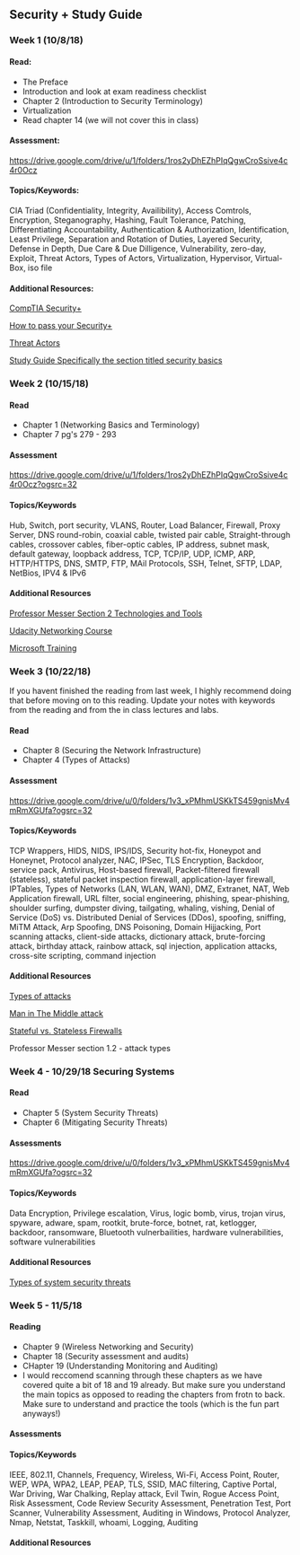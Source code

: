## Security + Study Guide

### Week 1 (10/8/18)

#### Read:
  - The Preface
  - Introduction and look at exam readiness checklist
  - Chapter 2 (Introduction to Security Terminology)
  - Virtualization
  - Read chapter 14 (we will not cover this in class)

#### Assessment:
https://drive.google.com/drive/u/1/folders/1ros2yDhEZhPIqQgwCroSsive4c4r0Ocz

#### Topics/Keywords:
CIA Triad (Confidentiality, Integrity, Availibility), Access Comtrols, Encryption, Steganography, Hashing, Fault Tolerance, Patching, Differentiating Accountability, Authentication & Authorization, Identification, Least Privilege, Separation and Rotation of Duties, Layered Security, Defense in Depth, Due Care & Due Dilligence, Vulnerability, zero-day, Exploit, Threat Actors, Types of Actors, Virtualization, Hypervisor, Virtual-Box, iso file

#### Additional Resources:

  [CompTIA Security+](https://certification.comptia.org/certifications/security)

  [How to pass your Security+](https://www.professormesser.com/security-plus/sy0-501/how-to-pass-your-sy0-501-security-exam/) 

  [Threat Actors](https://www.professormesser.com/security-plus/sy0-501/threat-actors/)

  [Study Guide Specifically the section titled security basics](https://docs.google.com/document/d/1hXGyKDWdpJLKZWWuu5eVTh-N5simhpSlTTA-Z-dtCj0/edit#heading=h.9jy0u88oavdx)



### Week 2 (10/15/18)

#### Read
- Chapter 1 (Networking Basics and Terminology)
- Chapter 7 pg's 279 - 293

#### Assessment
https://drive.google.com/drive/u/1/folders/1ros2yDhEZhPIqQgwCroSsive4c4r0Ocz?ogsrc=32


#### Topics/Keywords
Hub, Switch, port security, VLANS, Router, Load Balancer, Firewall, Proxy Server, DNS round-robin, coaxial cable, twisted pair cable, Straight-through cables, crossover cables, fiber-optic cables, IP address, subnet mask, default gateway, loopback address, TCP, TCP/IP, UDP, ICMP, ARP, HTTP/HTTPS, DNS, SMTP, FTP, MAil Protocols, SSH, Telnet, SFTP, LDAP, NetBios, IPV4 & IPv6

#### Additional Resources
[Professor Messer Section 2 Technologies and Tools](https://www.professormesser.com/security-plus/sy0-501/sy0-501-training-course/)

[Udacity Networking Course](https://www.udacity.com/course/computer-networking--ud436)

[Microsoft Training](https://mva.microsoft.com/en-us/training-courses/networking-fundamentals-8249?l=vc8igMKy_304984382)




### Week 3 (10/22/18)
If you havent finished the reading from last week, I highly recommend doing that before moving on to this reading. Update your notes with keywords from the reading and from the in class lectures and labs. 

#### Read
- Chapter 8 (Securing the Network Infrastructure)
- Chapter 4 (Types of Attacks)

#### Assessment
https://drive.google.com/drive/u/0/folders/1v3_xPMhmUSKkTS459gnisMv4mRmXGUfa?ogsrc=32

#### Topics/Keywords
TCP Wrappers, HIDS, NIDS, IPS/IDS, Security hot-fix, Honeypot and Honeynet, Protocol analyzer, NAC, IPSec, TLS Encryption, Backdoor, service pack, Antivirus, Host-based firewall, Packet-filtered firewall (stateless), stateful packet inspection firewall, application-layer firewall, IPTables, Types of Networks (LAN, WLAN, WAN), DMZ, Extranet, NAT, Web Application firewall, URL filter, social engineering, phishing, spear-phishing, shoulder surfing, dumpster diving, tailgating, whaling, vishing, Denial of Service (DoS) vs. Distributed Denial of Services (DDos), spoofing, sniffing, MiTM Attack, Arp Spoofing, DNS Poisoning, Domain Hijjacking, Port scanning attacks, client-side attacks, dictionary attack, brute-forcing attack, birthday attack, rainbow attack, sql injection, application attacks, cross-site scripting, command injection  

#### Additional Resources
[Types of attacks](https://www.rapid7.com/fundamentals/types-of-attacks/)

[Man in The Middle attack](https://www.professormesser.com/security-plus/sy0-501/man-in-the-middle/)

[Stateful vs. Stateless Firewalls](https://www.cybrary.it/0p3n/stateful-vs-stateless-firewalls/)

Professor Messer section 1.2 - attack types 


### Week 4 - 10/29/18 Securing Systems 

#### Read
- Chapter 5 (System Security Threats)
- Chapter 6 (Mitigating Security Threats)

#### Assessments
https://drive.google.com/drive/u/0/folders/1v3_xPMhmUSKkTS459gnisMv4mRmXGUfa?ogsrc=32

#### Topics/Keywords
Data Encryption, Privilege escalation, Virus, logic bomb, virus, trojan virus, spyware, adware, spam, rootkit, brute-force, botnet, rat, ketlogger, backdoor, ransomware, Bluetooth vulnerbailities, hardware vulnerabilities, software vulnerabilities

#### Additional Resources 
[Types of system security threats](https://blogs.cisco.com/smallbusiness/the-10-most-common-security-threats-explained)

### Week 5 - 11/5/18

#### Reading
- Chapter 9 (Wireless Networking and Security)
- Chapter 18 (Security assessment and audits)
- CHapter 19 (Understanding Monitoring and Auditing)
- I would reccomend scanning through these chapters as we have covered quite a bit of 18 and 19 already. But make sure you understand the main topics as opposed to reading the chapters from frotn to back. Make sure to understand and practice the tools (which is the fun part anyways!)

#### Assessments

#### Topics/Keywords
IEEE, 802.11, Channels, Frequency, Wireless, Wi-Fi, Access Point, Router, WEP, WPA, WPA2, LEAP, PEAP, TLS, SSID, MAC filtering, Captive Portal, War Driving, War Chalking, Replay attack, Evil Twin, Rogue Access Point, Risk Assessment, Code Review Security Assessment, Penetration Test, Port Scanner, Vulnerability Assessment, Auditing in Windows, Protocol Analyzer, Nmap, Netstat, Taskkill, whoami, Logging, Auditing

#### Additional Resources



